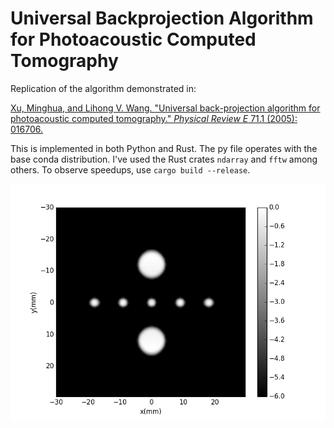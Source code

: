 # Universal Backprojection Algorithm for Photoacoustic Computed Tomography
Replication of the algorithm demonstrated in:

[Xu, Minghua, and Lihong V. Wang. "Universal back-projection algorithm for photoacoustic computed tomography." *Physical Review E* 71.1 (2005): 016706.](https://journals.aps.org/pre/abstract/10.1103/PhysRevE.71.016706)

This is implemented in both Python and Rust. The py file operates with the base conda distribution. I've used the Rust crates `ndarray` and `fftw` among others. To observe speedups, use `cargo build --release`.

![alt text](./figure_1.png)
